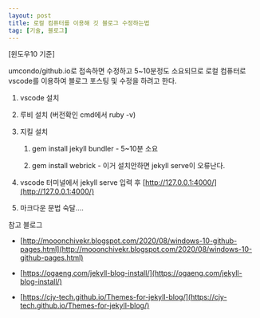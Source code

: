 ```yaml
---
layout: post
title: 로컬 컴퓨터를 이용해 깃 블로그 수정하는법
tag: [기술, 블로그]
---
```


[윈도우10 기준]

umcondo/github.io로 접속하면 수정하고 5~10분정도 소요되므로 로컬 컴퓨터로 vscode를 이용하여 블로그 포스팅 및 수정을 하려고 한다.

1. vscode 설치

2. 루비 설치 (버전확인 cmd에서 ruby -v)

3. 지킬 설치

   1. gem install jekyll bundler - 5~10분 소요

   2. gem install webrick - 이거 설치안하면 jekyll serve이 오류난다.

4. vscode 터미널에서 jekyll serve 입력 후 [http://127.0.0.1:4000/](http://127.0.0.1:4000/)

5. 마크다운 문법 숙달....

참고 블로그

- [http://mooonchivekr.blogspot.com/2020/08/windows-10-github-pages.html](http://mooonchivekr.blogspot.com/2020/08/windows-10-github-pages.html)
- [https://ogaeng.com/jekyll-blog-install/](https://ogaeng.com/jekyll-blog-install/)

- [https://cjy-tech.github.io/Themes-for-jekyll-blog/](https://cjy-tech.github.io/Themes-for-jekyll-blog/)
